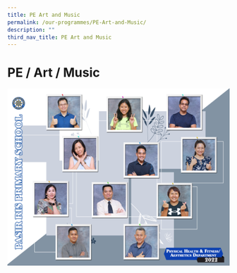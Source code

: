 ```yaml
---
title: PE Art and Music
permalink: /our-programmes/PE-Art-and-Music/
description: ""
third_nav_title: PE Art and Music
---
```

# **PE / Art / Music**

![](/images/Department/PHF-updated.jpg)
